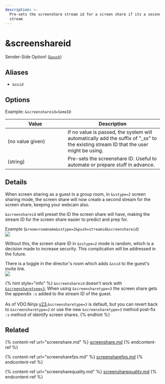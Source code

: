 ```yaml
---
description: >-
  Pre-sets the screenshare stream id for a screen share if its a secondary
  stream
---
```


# \&screenshareid

Sender-Side Option! ([`&push`](push.md))

## Aliases

* `&ssid`

## Options

Example: `&screenshareid=SomeID`

<table><thead><tr><th width="180">Value</th><th>Description</th></tr></thead><tbody><tr><td>(no value given)</td><td>If no value is passed, the system will automatically add the suffix of "_ss" to the existing stream ID that the user might be using.</td></tr><tr><td>(string)</td><td>Pre-sets the screenshare ID. Useful to automate or prepare stuff in advance.</td></tr></tbody></table>

## Details

When screen sharing as a guest in a group room, in `&sstype=2` screen sharing mode, the screen share will now create a second stream for the screen share, keeping your webcam also.

`&screenshareid` will preset the ID the screen share will have, making the stream ID for the screen share easier to predict and prep for.

Example (`&room=roomname&sstype=2&push=streamid&screenshareid`)\
![](<../.gitbook/assets/image (110) (1) (1).png>)

Without this, the screen share ID in `&sstype=2` mode is random, which is a decision made to increase security. This complication will be addressed in the future.

There is a toggle in the director's room which adds `&ssid` to the guest's invite link.\
![](<../.gitbook/assets/image (117) (2).png>)

{% hint style="info" %}
`&screenshareid` doesn't work with [`&screensharetype=3`](../newly-added-parameters/and-screensharetype.md). When using `&screensharetype=3` the screen share gets the appendix `:s` added to the stream ID of the guest. \
\
As of VDO.Ninja [v23](../releases/v23.md),`&screensharetype=3` is default, but you can revert back to `&screensharetype=2` or use the new `&screensharetype=3` method post-fix `:s` method of identify screen shares.
{% endhint %}

## Related

{% content-ref url="screenshare.md" %}
[screenshare.md](screenshare.md)
{% endcontent-ref %}

{% content-ref url="screensharefps.md" %}
[screensharefps.md](screensharefps.md)
{% endcontent-ref %}

{% content-ref url="screensharequality.md" %}
[screensharequality.md](screensharequality.md)
{% endcontent-ref %}
